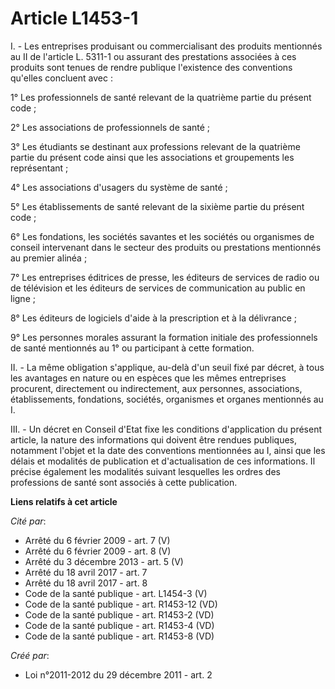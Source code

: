 # Article L1453-1

I. - Les entreprises produisant ou commercialisant des produits mentionnés au II de l'article L. 5311-1 ou assurant des
prestations associées à ces produits sont tenues de rendre publique l'existence des conventions qu'elles concluent avec :

1° Les professionnels de santé relevant de la quatrième partie du présent code ;

2° Les associations de professionnels de santé ;

3° Les étudiants se destinant aux professions relevant de la quatrième partie du présent code ainsi que les associations et
groupements les représentant ;

4° Les associations d'usagers du système de santé ;

5° Les établissements de santé relevant de la sixième partie du présent code ;

6° Les fondations, les sociétés savantes et les sociétés ou organismes de conseil intervenant dans le secteur des produits ou
prestations mentionnés au premier alinéa ;

7° Les entreprises éditrices de presse, les éditeurs de services de radio ou de télévision et les éditeurs de services de
communication au public en ligne ;

8° Les éditeurs de logiciels d'aide à la prescription et à la délivrance ;

9° Les personnes morales assurant la formation initiale des professionnels de santé mentionnés au 1° ou participant à cette
formation.

II. - La même obligation s'applique, au-delà d'un seuil fixé par décret, à tous les avantages en nature ou en espèces que les
mêmes entreprises procurent, directement ou indirectement, aux personnes, associations, établissements, fondations, sociétés,
organismes et organes mentionnés au I.

III. - Un décret en Conseil d'Etat fixe les conditions d'application du présent article, la nature des informations qui
doivent être rendues publiques, notamment l'objet et la date des conventions mentionnées au I, ainsi que les délais et
modalités de publication et d'actualisation de ces informations. Il précise également les modalités suivant lesquelles les
ordres des professions de santé sont associés à cette publication.

**Liens relatifs à cet article**

_Cité par_:

  - Arrêté du 6 février 2009 - art. 7 (V)
  - Arrêté du 6 février 2009 - art. 8 (V)
  - Arrêté du 3 décembre 2013 - art. 5 (V)
  - Arrêté du 18 avril 2017 - art. 7
  - Arrêté du 18 avril 2017 - art. 8
  - Code de la santé publique - art. L1454-3 (V)
  - Code de la santé publique - art. R1453-12 (VD)
  - Code de la santé publique - art. R1453-2 (VD)
  - Code de la santé publique - art. R1453-4 (VD)
  - Code de la santé publique - art. R1453-8 (VD)

_Créé par_:

  - Loi n°2011-2012 du 29 décembre 2011 - art. 2
